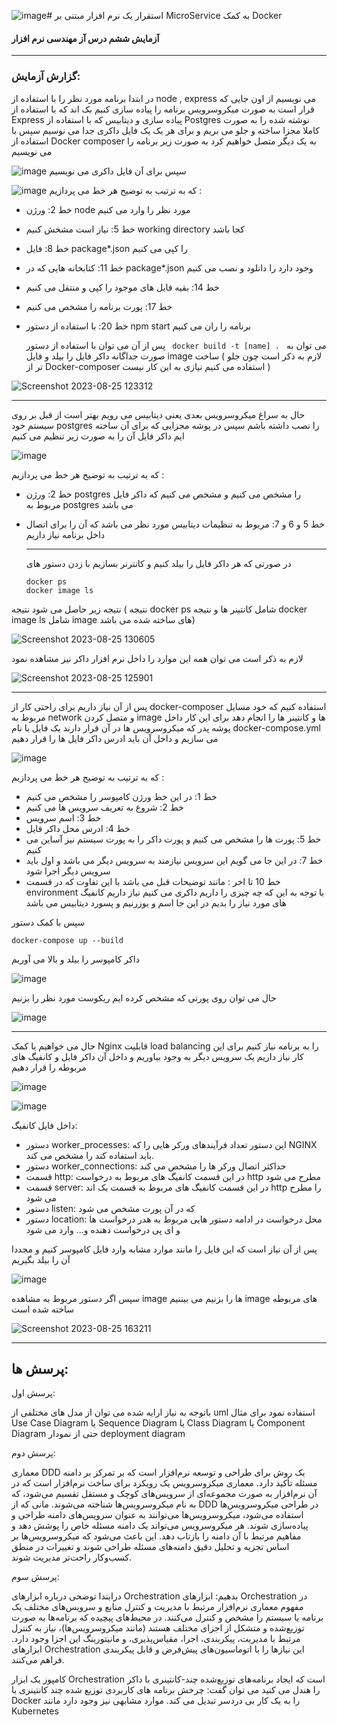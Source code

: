 ![image](https://github.com/amirzgh/se-lab-6/assets/59364450/4c2b6453-f7fc-406c-b2a2-1f6800b56ea4)# استقرار یک نرم افزار مبتنی بر MicroService به کمک Docker

#### آزمایش ششم درس آز مهندسی نرم افزار 
---
### گزارش آزمایش:
در ابتدا برنامه مورد نظر را با استفاده از node , express می نویسیم از اون جایی که قرار است به صورت میکروسرویس برنامه را پیاده سازی کنیم بک اند که با استفاده از Express پیاده سازی و دیتابیس که با استفاده از Postgres نوشته شده را به صورت کاملا مجزا ساخته و جلو می بریم و برای هر یک یک فایل داکری جدا می نوسیم سپس با استفاده از Docker composer به یک
دیگر متصل خواهیم کرد
به صورت زیر برنامه را می نویسیم 

![image](https://github.com/amirzgh/se-lab-6/assets/59364450/b46135ee-a8d2-469c-9a45-58c17c2544c0)
سپس برای آن فایل داکری می نویسیم 

![image](https://github.com/amirzgh/se-lab-6/assets/59364450/5cde06b2-65c0-483f-aef5-36e23e86fff2)
که به ترتیب به توضیح هر خط می پردازیم : 
- خط 2: ورژن node مورد نظر را وارد می کنیم
- خط 5: نیاز است مشخش کنیم working directory کجا باشد
- خط 8: فایل package*.json را کپی می کنیم
- خط 11: کتابخانه هایی که در package*.json وجود دارد را دانلود و نصب می کنیم
- خط 14: بقیه فایل های موجود را کپی و منتقل می کنیم
- خط 17: پورت برنامه را مشخص می کنیم
- خط 20: با استفاده از دستور npm start برنامه را ران می کنیم

  پس از آن می توان با استفاده از دستور
   `  docker build -t [name] .  `
  می توان به صورت جداگانه داکر فایل را بیلد و فایل image ساخت ( لازم به ذکر است چون جلو تر از Docker-composer استفاده می کنیم نیازی به این کار نیست )
  

![Screenshot 2023-08-25 123312](https://github.com/amirzgh/se-lab-6/assets/59364450/7e10f639-d3fe-45d0-a164-82d41466d43f)

---
حال به سراغ میکروسرویس بعدی یعنی دیتابیس می رویم 
بهتر است از قبل بر روی سیستم خود postgres را نصب داشته باشم 
سپس در پوشه مجزایی که برای آن ساخته ایم داکر فایل آن را به صورت زیر تنظیم می کنیم 

![image](https://github.com/amirzgh/se-lab-6/assets/59364450/ccd54036-d081-42d3-a3a0-d110579a1825)

که به ترتیب به توضیح هر خط می پردازیم : 
- خط 2: ورژن postgres را مشخص می کنیم و مشخص می کنیم که داکر فایل مربوط به postgres می باشد
- خط 5 و 6 و 7: مربوط به تنظیمات دیتابیس مورد نظر می باشد که آن را برای اتصال داخل برنامه نیاز داریم

  ---
  در صورتی که هر داکر فایل را بیلد کنیم و کانترنر بسازیم با زدن دستور های 
  ```
  docker ps
  docker image ls
  ```
نتیجه زیر حاصل می شود نتیجه ( نتیجه docker ps شامل کانتینر ها و نتیجه docker image ls  شامل image های ساخته شده می باشد)

![Screenshot 2023-08-25 130605](https://github.com/amirzgh/se-lab-6/assets/59364450/431cd892-4436-48e5-8c81-72a91eba7c6d)


لازم به ذکر است می توان همه این موارد را داخل نرم افزار داکر نیز مشاهده نمود 

![Screenshot 2023-08-25 125901](https://github.com/amirzgh/se-lab-6/assets/59364450/3b8be235-aeb6-43d1-9e6d-5ebc2f951d53)

---
پس از آن نیاز داریم برای راحتی کار از docker-composer استفاده کنیم که خود مسایل مربوط به network و متصل کردن image ها و کانتینر ها را انجام دهد 
برای این کار داخل پوشه پدر که میکروسرویس ها در آن قرار دارند یک فایل با نام docker-compose.yml می سازیم و داخل آن باید ادرس داکر فایل ها را قرار دهیم 

![image](https://github.com/amirzgh/se-lab-6/assets/59364450/0b653cc2-01a3-46b2-a447-1c36f2b15a60)

که به ترتیب به توضیح هر خط می پردازیم : 
- خط 1: در این خط ورژن کامپوسر را مشخص می کنیم 
- خط 2: شروع به تعریف سرویس ها می کنیم
- خط 3: اسم سرویس
- خط 4: ادرس محل داکر فایل
- خط 5: پورت ها را مشخص می کنیم و پورت داکر را به پورت سیستم نیز آساین می کنیم
- خط 7: در این جا می گویم این سرویس نیازمند به سرویس دیگر می باشد و اول باید سرویس دیگر اجرا شود
- خط 10 تا اخر : مانند توضیحات قبل می باشد با این تفاوت که در قسمت environment با توجه به این که چه چیزی را داریم داکری می کنیم نیاز داریم کانفیگ های مورد نیاز را بدیم در این جا اسم و یوزرنیم و پسورد دیتابیس می باشد  

سپس با کمک دستور 
```
docker-compose up --build 
```
داکر کامپوسر را بیلد و بالا می آوریم 

![image](https://github.com/amirzgh/se-lab-6/assets/59364450/28677a27-2957-4949-a5f5-4ed5bfcb92d2)

حال می توان روی پورتی که مشخص کرده ایم ریکوست مورد نظر را بزنیم 

![image](https://github.com/amirzgh/se-lab-6/assets/59364450/3ffec626-f78d-43ac-b1da-4c57872f0f61)

---

حال می خواهیم با کمک Nginx  قابلیت load balancing را به برنامه نیاز کنیم برای این کار نیاز داریم یک سرویس دیگر به وجود بیاوریم و داخل آن داکر فایل و کانفیگ های مربوطه را قرار دهیم 

![image](https://github.com/amirzgh/se-lab-6/assets/59364450/e80e1fee-cdb1-4bbd-a300-b89bc24ca9d5)

![image](https://github.com/amirzgh/se-lab-6/assets/59364450/229c139f-66f1-4ed7-bf6e-97b7610cd622)

داخل فایل کانفیگ:
 - دستور worker_processes: این دستور تعداد فرآیندهای ورکر هایی را که NGINX باید استفاده کند را مشخص می کند.
 - دستور worker_connections: حداکثر اتصال ورکر ها را مشخص می کند 
 - قسمت http: در این قسمت کانفیگ های مربوط به درخواست http مطرح می شود 
 - قسمت server: در این قسمت کانفیگ های مربوط به قسمت بک اند http را مطرح می شود 
 - دستور listen: که در آن پورت مشخص می شود 
 - دستور location: محل درخواست 
در ادامه دستور هایی مربوط به هدر درخواست ها و ای پی درخواست دهنده و... وارد می شود 

پس از آن نیاز است که این فایل را مانند موارد مشابه وارد فایل کامپوسر کنیم و مجددا آن را بیلد بگیریم 

![image](https://github.com/amirzgh/se-lab-6/assets/59364450/0e03899a-c008-48a7-b44e-30fd4433f2b7)

سپس اگر دستور مربوط به مشاهده image ها را بزنیم می بیننیم image های مربوطه ساخته شده است 

![Screenshot 2023-08-25 163211](https://github.com/amirzgh/se-lab-6/assets/59364450/b557fa9e-4592-46de-a323-fc1c27470961)



---
## پرسش ها:

  پرسش اول:
    
   باتوجه به نیاز ارایه شده می توان از مدل های مختلفی از uml استفاده نمود برای مثال Use Case Diagram یا Sequence Diagram یا Class Diagram یا Component Diagram حتی از نمودار deployment diagram

   پرسش دوم:
   
  معماری DDD یک روش برای طراحی و توسعه نرم‌افزار است که بر تمرکز بر دامنه مسئله تأکید دارد.
  معماری میکروسرویس یک رویکرد برای ساخت نرم‌افزار است که در آن نرم‌افزار به صورت مجموعه‌ای از سرویس‌های کوچک و مستقل تقسیم می‌شود، که به نام میکروسرویس‌ها شناخته می‌شوند.
  مانی که از DDD در طراحی میکروسرویس‌ها استفاده می‌شود، میکروسرویس‌ها می‌توانند به عنوان سرویس‌های دامنه طراحی و پیاده‌سازی شوند. هر میکروسرویس می‌تواند یک دامنه مسئله خاص را پوشش دهد و مفاهیم مرتبط با آن دامنه را بازتاب دهد. این باعث می‌شود که میکروسرویس‌ها بر اساس تجزیه و تحلیل دقیق دامنه‌های مسئله طراحی شوند و تغییرات در منطق کسب‌وکار راحت‌تر مدیریت شوند.

  پرسش سوم:
    
  درابتدا توضحی درباره ابزارهای Orchestration بدهیم:
  ابزارهای Orchestration در مفهوم معماری نرم‌افزار مرتبط با مدیریت و کنترل منابع و سرویس‌های مختلف یک برنامه یا سیستم را مشخص و کنترل می‌کنند. در محیط‌های پیچیده که برنامه‌ها به صورت توزیع‌شده و متشکل از اجزای مختلف هستند (مانند میکروسرویس‌ها)، نیاز به کنترل مرتبط با مدیریت، پیکربندی، اجرا، مقیاس‌پذیری، و مانیتورینگ این اجزا وجود دارد. ابزارهای Orchestration این نیازها را با اتوماسیون‌های پیش‌فرض و قابل پیکربندی فراهم می‌کنند.

  کامپوز یک ابزار Orchestration است که ایجاد برنامه‌های توزیع‌شده چند-کانتینری با داکر را هندل می کنید می توان گفت: چرخش برنامه های کاربردی توزیع شده چند کانتینری با Docker را به یک کار بی دردسر تبدیل می کند. موارد مشابهی نیز وجود دارد مانند Kubernetes 


